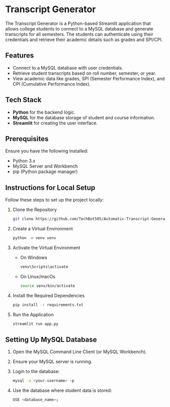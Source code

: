 ﻿# Transcript Generator
The Transcript Generator is a Python-based Streamlit application that allows college students to connect to a MySQL database and generate transcripts for all semesters. The students can authenticate using their credentials and retrieve their academic details such as grades and SPI/CPI.

## Features
* Connect to a MySQL database with user credentials.
* Retrieve student transcripts based on roll number, semester, or year.
* View academic data like grades, SPI (Semester Performance Index), and CPI (Cumulative Performance Index).

## Tech Stack
* **Python** for the backend logic.
* **MySQL** for the database storage of student and course information.
* **Streamlit** for creating the user interface.

## Prerequisites
Ensure you have the following installed:

* Python 3.x
* MySQL Server and Workbench
* pip (Python package manager)

## Instructions for Local Setup
Follow these steps to set up the project locally:

1. Clone the Repository
   
   ```bash
   git clone https://github.com/TechBot505/Automatic-Transcript-Generator
   ```
   
2. Create a Virtual Environment
   
   ```bash
   python -m venv venv
   ```

3. Activate the Virtual Environment
   
   * On Windows
     
     ```bash
     venv\Scripts\activate
     ```
     
   * On Linux/macOs
     
     ```bash
     source venv/bin/activate
     ```
     
4. Install the Required Dependencies
   
   ```bash
   pip install -r requirements.txt
   ```
   
5. Run the Application
   
   ```bash
   streamlit run app.py
   ```

## Setting Up MySQL Database
1. Open the MySQL Command Line Client (or MySQL Workbench).
2. Ensure your MySQL server is running.
3. Login to the database:
   
   ```bash
   mysql -u <your-username> -p
   ```
   
4. Use the database where student data is stored:
   
   ```bash
   USE <database_name>;
   ```
